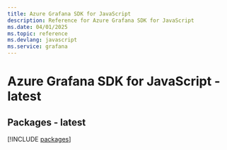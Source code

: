 ```yaml
---
title: Azure Grafana SDK for JavaScript
description: Reference for Azure Grafana SDK for JavaScript
ms.date: 04/01/2025
ms.topic: reference
ms.devlang: javascript
ms.service: grafana
---
```

# Azure Grafana SDK for JavaScript - latest
## Packages - latest
[!INCLUDE [packages](grafana-index.md)]